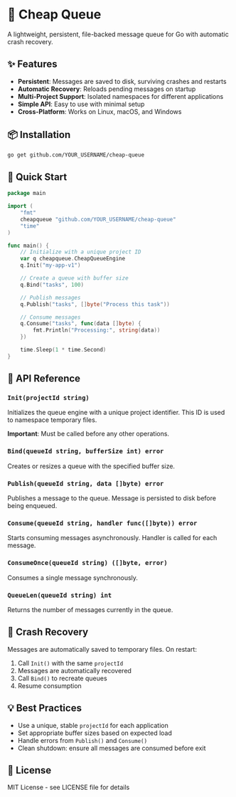# 🚀 Cheap Queue

A lightweight, persistent, file-backed message queue for Go with automatic crash recovery.

## ✨ Features

- **Persistent**: Messages are saved to disk, surviving crashes and restarts
- **Automatic Recovery**: Reloads pending messages on startup
- **Multi-Project Support**: Isolated namespaces for different applications
- **Simple API**: Easy to use with minimal setup
- **Cross-Platform**: Works on Linux, macOS, and Windows

## 📦 Installation

```bash
go get github.com/YOUR_USERNAME/cheap-queue
```

## 🎯 Quick Start

```go
package main

import (
    "fmt"
    cheapqueue "github.com/YOUR_USERNAME/cheap-queue"
    "time"
)

func main() {
    // Initialize with a unique project ID
    var q cheapqueue.CheapQueueEngine
    q.Init("my-app-v1")

    // Create a queue with buffer size
    q.Bind("tasks", 100)

    // Publish messages
    q.Publish("tasks", []byte("Process this task"))

    // Consume messages
    q.Consume("tasks", func(data []byte) {
        fmt.Println("Processing:", string(data))
    })

    time.Sleep(1 * time.Second)
}
```

## 📖 API Reference

### `Init(projectId string)`

Initializes the queue engine with a unique project identifier. This ID is used to namespace temporary files.

**Important**: Must be called before any other operations.

### `Bind(queueId string, bufferSize int) error`

Creates or resizes a queue with the specified buffer size.

### `Publish(queueId string, data []byte) error`

Publishes a message to the queue. Message is persisted to disk before being enqueued.

### `Consume(queueId string, handler func([]byte)) error`

Starts consuming messages asynchronously. Handler is called for each message.

### `ConsumeOnce(queueId string) ([]byte, error)`

Consumes a single message synchronously.

### `QueueLen(queueId string) int`

Returns the number of messages currently in the queue.

## 🔄 Crash Recovery

Messages are automatically saved to temporary files. On restart:

1. Call `Init()` with the same `projectId`
2. Messages are automatically recovered
3. Call `Bind()` to recreate queues
4. Resume consumption

## 💡 Best Practices

- Use a unique, stable `projectId` for each application
- Set appropriate buffer sizes based on expected load
- Handle errors from `Publish()` and `Consume()`
- Clean shutdown: ensure all messages are consumed before exit

## 📝 License

MIT License - see LICENSE file for details
